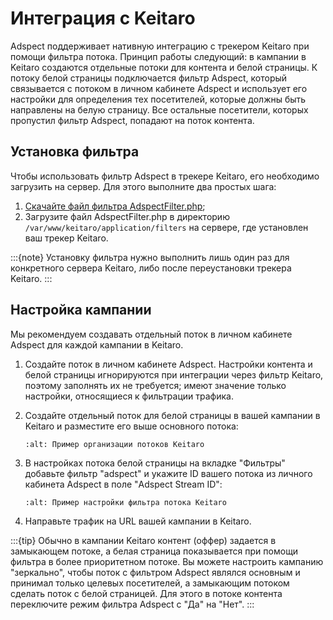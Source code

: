 # Интеграция с Keitaro

Adspect поддерживает нативную интеграцию с трекером Keitaro при помощи фильтра потока. Принцип работы следующий: в кампании
в Keitaro создаются отдельные потоки для контента и белой страницы. К потоку белой страницы подключается фильтр Adspect, который
связывается с потоком в личном кабинете Adspect и использует его настройки для определения тех посетителей, которые должны быть
направлены на белую страницу. Все остальные посетители, которых пропустил фильтр Adspect, попадают на поток контента.

## Установка фильтра

Чтобы использовать фильтр Adspect в трекере Keitaro, его необходимо загрузить на сервер. Для этого выполните два простых шага:

1. [Скачайте файл фильтра AdspectFilter.php](https://clients.adspect.ai/static/dist/keitaro/AdspectFilter.php);
2. Загрузите файл AdspectFilter.php в директорию `/var/www/keitaro/application/filters` на сервере, где установлен ваш
   трекер Keitaro.

:::{note}
Установку фильтра нужно выполнить лишь один раз для конкретного сервера Keitaro, либо после переустановки трекера Keitaro.
:::

## Настройка кампании

Мы рекомендуем создавать отдельный поток в личном кабинете Adspect для каждой кампании в Keitaro.

1. Создайте поток в личном кабинете Adspect. Настройки контента и белой страницы игнорируются при интеграции через фильтр
   Keitaro, поэтому заполнять их не требуется; имеют значение только настройки, относящиеся к фильтрации трафика.

2. Создайте отдельный поток для белой страницы в вашей кампании в Keitaro и разместите его выше основного потока:
   ```{image} _static/keitaro/flows.png
   :alt: Пример организации потоков Keitaro
   ```

3. В настройках потока белой страницы на вкладке "Фильтры" добавьте фильтр "adspect" и укажите ID вашего потока из личного
   кабинета Adspect в поле "Adspect Stream ID":
   ```{image} _static/keitaro/filter.png
   :alt: Пример настройки фильтра потока Keitaro
   ```

4. Направьте трафик на URL вашей кампании в Keitaro.

:::{tip}
Обычно в кампании Keitaro контент (оффер) задается в замыкающем потоке, а белая страница показывается при помощи фильтра в более
приоритетном потоке. Вы можете настроить кампанию "зеркально", чтобы поток с фильтром Adspect являлся основным и принимал только
целевых посетителей, а замыкающим потоком сделать поток с белой страницей. Для этого в потоке контента переключите режим фильтра
Adspect с "Да" на "Нет".
:::

